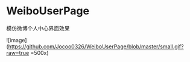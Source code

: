 # WeiboUserPage
模仿微博个人中心界面效果

![image](https://github.com/Jocoo0326/WeiboUserPage/blob/master/small.gif?raw=true =500x)
